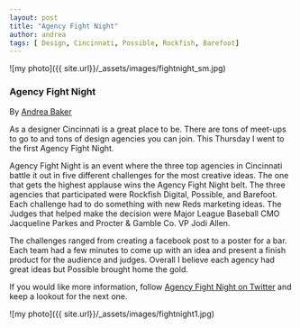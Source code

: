 ```yaml
---
layout: post
title: "Agency Fight Night"
author: andrea
tags: [ Design, Cincinnati, Possible, Rockfish, Barefoot]
---
```

![my photo]({{ site.url}}/_assets/images/fightnight_sm.jpg)


### Agency Fight Night

<span class="author">By <a href="https://twitter.com/Andreambaker8">Andrea Baker</a></span>

As a designer Cincinnati is a great place to be.  There are tons of meet-ups to go to and tons of design agencies you can join.  This Thursday I went to the first Agency Fight Night.  

Agency Fight Night is an event where the three top agencies in Cincinnati battle it out in five different challenges for the most creative ideas.  The one that gets the highest applause wins the Agency Fight Night belt.  The three agencies that participated were Rockfish Digital, Possible, and Barefoot.  Each challenge had to do something with new Reds marketing ideas.  The Judges that helped make the decision were Major League Baseball CMO Jacqueline Parkes and Procter & Gamble Co. VP Jodi Allen.  

The challenges ranged from creating a facebook post to a poster for a bar.  Each team had a few minutes to come up with an idea and present a finish product for the audience and judges.  Overall I believe each agency had great ideas but Possible brought home the gold.

If you would like more information, follow [Agency Fight Night on Twitter](https://twitter.com/agncyfightnight) and keep a lookout for the next one.
<br>

![my photo]({{ site.url}}/_assets/images/fightnight1.jpg)
